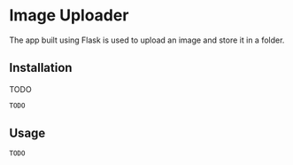 # Image Uploader

The app built using Flask is used to upload an image and store it in a folder.

## Installation

TODO

```bash
TODO
```

## Usage

```python
TODO
```
